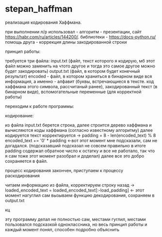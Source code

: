 # stepan_haffman
реализация кодирования Хаффмана.

при выполнении л/р использовал - 
алгоритм - презентации, сайт https://habr.com/ru/articles/144200/.
библиотеки - https://docs-python.ru/
помощь друга - коррекция длины закодированной строки


принцип работы:

требуется три файла:
input.txt (файл, текст которого я кодирую, мб этот файл можно заменить на чтото другое и тогда это самое другое можно будет закодировать)
output.txt (файл, в котором будет конечный результат)
encoded - файл, в котором храниться в бинарном виде вся информация, а именно - алфавит (буквы, встречающиеся в тексте. код хаффмана этого символа, рассчитаный ранее), закодированный текст (в бинарном виде), вспомогательные переменные (для корректной работы)

переходим к работе программы:


кодирование:

из файла input.txt берется строка, далее строится дерево хаффмана и вычисляются коды хаффмана (согласно известному алгоритму)
далее кодируется текст
корректируется -> 
padding = 8 - len(encoded_text) % 8
encoded_text += '0' * padding
<-вот этот момент мне подсказали, сам не догадался. (подсказавший подсказал не совсем правильно в итоге padding содержал обратное число к остатку и все не работало, так что я сам тоже этот момент разобрал и доделал)
далее все это добро сохраняется в файл.

процесс кодирования закончен, приступаем к процессу раскодирования

читаем информацию из файла, корректируем строку назад -> loaded_encoded_text = loaded_encoded_text[:-load_padding] <- этот момент нагуглил сам
вызываем функцию декодирования, сохраняем в output.txt

кц


эту программу делал не полностью сам, местами гуглил, местами пользовался подсказкой одноклассника, но весь принцип работы и каждый момент понял, способен подробно объяснить
